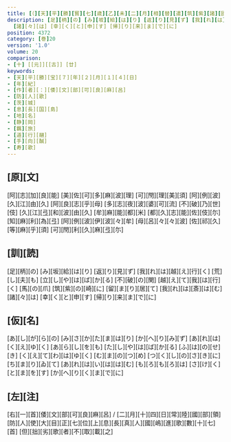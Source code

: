 ```yaml
---
title: [（][天][平][勝][寳][七][歳][乙][未][二][月][相][替][遣][筑][紫][諸][國][防][人][等][歌][）]
description: [足][柄][の] [み][坂][給][は][り] [返][り][見][ず] [我][れ][は][越][え][行][く] [荒][し][夫][も] [立][し][や][は][ば][か][る] [不][破][の][関] [越][え][て][我][は][行][く] [馬][の][爪] [筑][紫][の][崎][に] [留][ま][り][居][て] [我][れ][は][斎][は][む]
  [諸][々][は] [幸][く][と][申][す] [帰][り][来][ま][で][に]
position: 4372
category: [巻]20
version: '1.0'
volume: 20
comparison:
- [十] [[元]][[古]] [廿]
keywords:
- [天][平][勝][宝][７][年][２][月][１][４][日]
- [年][紀]
- [作][者][：][倭][文][部][可][良][麻][呂]
- [防][人][歌]
- [茨][城]
- [息][長][国][島]
- [地][名]
- [静][岡]
- [羈][旅]
- [道][行][翮]
- [手][向][醎]
- [寿][歌]
---
```


## [原][文]

[阿][志][加][良][能] [美][佐][可][多][麻][波][理] [可][閇][理][美][須] [阿][例][波][久][江][由][久] [阿][良][志][乎][母] [多][志][夜][波][婆][可][流] [不][破][乃][世][伎] [久][江][弖][和][波][由][久] [牟][麻][能][都][米] [都][久][志][能][佐][伎][尓] [知][麻][利][為][弖] [阿][例][波][伊][波][々][牟] [母][呂][々][々][波] [佐][祁][久][等][麻][乎][須] [可][閇][利][久][麻][弖][尓]

## [訓][読]

[足][柄][の] [み][坂][給][は][り] [返][り][見][ず] [我][れ][は][越][え][行][く] [荒][し][夫][も] [立][し][や][は][ば][か][る] [不][破][の][関] [越][え][て][我][は][行][く] [馬][の][爪] [筑][紫][の][崎][に] [留][ま][り][居][て] [我][れ][は][斎][は][む] [諸][々][は] [幸][く][と][申][す] [帰][り][来][ま][で][に]

## [仮][名]

[あ][し][が][ら][の] [み][さ][か][た][ま][は][り] [か][へ][り][み][ず] [あ][れ][は][く][え][ゆ][く] [あ][ら][し][を][も] [た][し][や][は][ば][か][る] [ふ][は][の][せ][き] [く][え][て][わ][は][ゆ][く] [む][ま][の][つ][め] [つ][く][し][の][さ][き][に] [ち][ま][り][ゐ][て] [あ][れ][は][い][は][は][む] [も][ろ][も][ろ][は] [さ][け][く][と][ま][を][す] [か][へ][り][く][ま][で][に]

## [左][注]

[右][一][首][倭][文][部][可][良][麻][呂] / [二][月][十][四][日][常][陸][國][部][領][防][人][使][大][目][正][七][位][上][息][長][真][人][國][嶋][進][歌][數][十][七][首] [但][拙][劣][歌][者][不][取][載][之]
